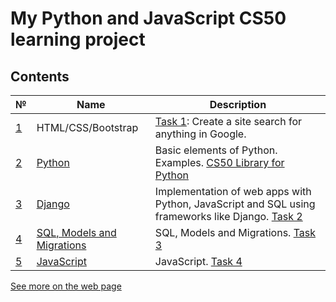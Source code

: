 # My Python and JavaScript CS50 learning project

## Contents

|№ | Name | Description|
|---|--------|------------------------| 
| [1](https://youtu.be/zFZrkCIc2Oc) | HTML/CSS/Bootstrap  | [Task 1](https://vit-um.github.io/search/index.html): Create a site search for anything in Google. |
| [2](https://youtu.be/EOLPQdVj5Ac) | [Python](python/README.md) | Basic elements of Python. Examples. [CS50 Library for Python](https://github.com/cs50/python-cs50) |
| [3](https://youtu.be/w8q0C-C1js4) | [Django](django/README.md) | Implementation of web apps with Python, JavaScript and SQL using frameworks like Django. [Task 2](http://vitum.pythonanywhere.com/) |  
| [4](https://youtu.be/YzP164YANAU)| [SQL, Models and Migrations](sql/README.md)| SQL, Models and Migrations. [Task 3](https://youtu.be/GUTyulpQsBk) |
| [5](https://youtu.be/x5trGVMKTdY)| [JavaScript](javascript/README.md)| JavaScript. [Task 4](vit-um.github.io/javascript/mail/) |  

[See more on the web page](https://vit-um.github.io/index.html)
